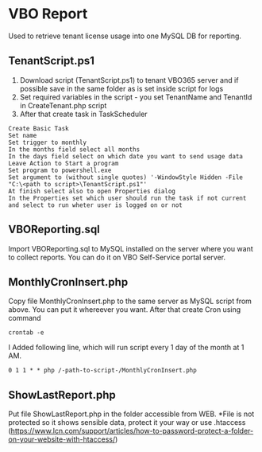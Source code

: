 # VBO Report
Used to retrieve tenant license usage into one MySQL DB for reporting.

## TenantScript.ps1
1. Download script (TenantScript.ps1) to tenant VBO365 server and if possible save in the same folder as is set inside script for logs
2. Set required variables in the script - you set TenantName and TenantId in CreateTenant.php script
3. After that create task in TaskScheduler
```
Create Basic Task
Set name
Set trigger to monthly
In the months field select all months
In the days field select on which date you want to send usage data
Leave Action to Start a program
Set program to powershell.exe
Set argument to (without single quotes) '-WindowStyle Hidden -File "C:\<path to script>\TenantScript.ps1"'
At finish select also to open Properties dialog
In the Properties set which user should run the task if not current and select to run wheter user is logged on or not
```

## VBOReporting.sql
Import VBOReporting.sql to MySQL installed on the server where you want to collect reports. You can do it on VBO Self-Service portal server.

## MonthlyCronInsert.php
Copy file MonthlyCronInsert.php to the same server as MySQL script from above. You can put it whereever you want.
After that create Cron using command
```
crontab -e
```
I Added following line, which will run script every 1 day of the month at 1 AM.
```
0 1 1 * * php /-path-to-script-/MonthlyCronInsert.php
```

## ShowLastReport.php
Put file ShowLastReport.php in the folder accessible from WEB. 
*File is not protected so it shows sensible data, protect it your way or use .htaccess (https://www.lcn.com/support/articles/how-to-password-protect-a-folder-on-your-website-with-htaccess/)

